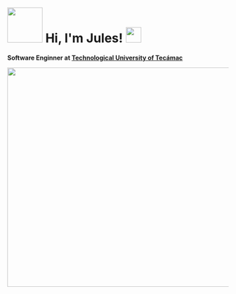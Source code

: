 <h1> <img src="https://private-user-images.githubusercontent.com/160277395/305572454-8f78e2e2-2773-45f3-afd0-d342c3a66c52.png?jwt=eyJhbGciOiJIUzI1NiIsInR5cCI6IkpXVCJ9.eyJpc3MiOiJnaXRodWIuY29tIiwiYXVkIjoicmF3LmdpdGh1YnVzZXJjb250ZW50LmNvbSIsImtleSI6ImtleTUiLCJleHAiOjE3MDgxMjMyMDIsIm5iZiI6MTcwODEyMjkwMiwicGF0aCI6Ii8xNjAyNzczOTUvMzA1NTcyNDU0LThmNzhlMmUyLTI3NzMtNDVmMy1hZmQwLWQzNDJjM2E2NmM1Mi5wbmc_WC1BbXotQWxnb3JpdGhtPUFXUzQtSE1BQy1TSEEyNTYmWC1BbXotQ3JlZGVudGlhbD1BS0lBVkNPRFlMU0E1M1BRSzRaQSUyRjIwMjQwMjE2JTJGdXMtZWFzdC0xJTJGczMlMkZhd3M0X3JlcXVlc3QmWC1BbXotRGF0ZT0yMDI0MDIxNlQyMjM1MDJaJlgtQW16LUV4cGlyZXM9MzAwJlgtQW16LVNpZ25hdHVyZT0yNDg2ZWQxYWM4MTQ1NDAxYWE1MjMwYmZjMWMwNzMwZTI2NWI1M2JjMmQ3ZDY4NTFjMTE0OGZiYzU3N2NjMzUwJlgtQW16LVNpZ25lZEhlYWRlcnM9aG9zdCZhY3Rvcl9pZD0wJmtleV9pZD0wJnJlcG9faWQ9MCJ9.8NV_g8vTqEmOVSEunxNBgQt64Q7MXnhQfZdd_rahVZ8" width="80"> Hi, I'm Jules! <img src="https://media.giphy.com/media/iigp4VDyf5dCLRlGkm/giphy.gif" width="35"></h1>
<p><b>Software Enginner at <a href="https://uttecamac.edomex.gob.mx/">Technological University of Tecámac</a>
</b></p>
<div>
  <img src="https://i.pinimg.com/originals/50/e8/1b/50e81b57409bbb13fc0749c3b2465fa5.gif" width="2560" height="500">
</div>

